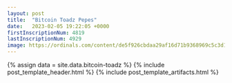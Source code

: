 ```yaml
---
layout: post
title:  "Bitcoin Toadz Pepes"
date:   2023-02-05 19:22:05 +0000
firstInscriptionNum: 4819
lastInscriptionNum: 4929
image: https://ordinals.com/content/de5f926cbdaa29af16d71b9368969c5c3d15822d3a2db13842dc8227cd00ac01i0
---
```

{% assign data = site.data.bitcoin-toadz %}
{% include post_template_header.html %}
{% include post_template_artifacts.html %}